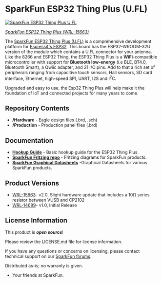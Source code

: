 SparkFun ESP32 Thing Plus (U.FL)
========================================

[![SparkFun ESP32 Thing Plus U.FL](https://cdn.sparkfun.com//assets/parts/1/4/2/4/1/15663-SparkFun_Thing_Plus_-_ESP32_WROOM-01.jpg)](https://www.sparkfun.com/products/15663)

[*SparkFun ESP32 Thing Plus (WRL-15663)*](https://www.sparkfun.com/products/15663)

The [SparkFun ESP32 Thing Plus (U.FL)](https://www.sparkfun.com/products/15663) is a comprehensive development platform for [Espressif's ESP32](https://espressif.com/en/products/hardware/esp32/overview). This board has the ESP32-WROOM-32U version of the module which contains a U.FL connector for your antenna. Like the 8266 and ESP32 Thing, the ESP32 Thing Plus is a **WiFi**-compatible microcontroller with support for **Bluetooth low-energy** (i.e BLE, BT4.0, Bluetooth Smart), a Qwiic adapter, and 21 I/O pins. Add to that a rich set of peripherals ranging from capacitive touch sensors, Hall sensors, SD card interface, Ethernet, high-speed SPI, UART, I2S and I<sup>2</sup>C.

Upgraded and easy to use, the Esp32 Thing Plus will help make it the foundation of IoT and connected projects for many years to come.

Repository Contents
-------------------

* **/Hardware** - Eagle design files (.brd, .sch)
* **/Production** - Production panel files (.brd)

Documentation
--------------
* **[Hookup Guide](https://learn.sparkfun.com/tutorials/esp32-thing-plus-hookup-guide)** - Basic hookup guide for the ESP32 Thing Plus.
* **[SparkFun Fritzing repo](https://github.com/sparkfun/Fritzing_Parts)** - Fritzing diagrams for SparkFun products.
* **[SparkFun Graphical Datasheets](https://github.com/sparkfun/Graphical_Datasheets)** -Graphical Datasheets for various SparkFun products.

Product Versions
----------------
* [WRL-15663](https://www.sparkfun.com/products/15663)- v2.0, Slight hardware update that includes a 10&ohm; series resistor between VUSB and CP2102
* [WRL-14689](https://www.sparkfun.com/products/14689)- v1.0, Initial Release

License Information
-------------------

This product is _**open source**_! 

Please review the LICENSE.md file for license information. 

If you have any questions or concerns on licensing, please contact technical support on our [SparkFun forums](https://forum.sparkfun.com/viewforum.php?f=152).

Distributed as-is; no warranty is given.

- Your friends at SparkFun.
